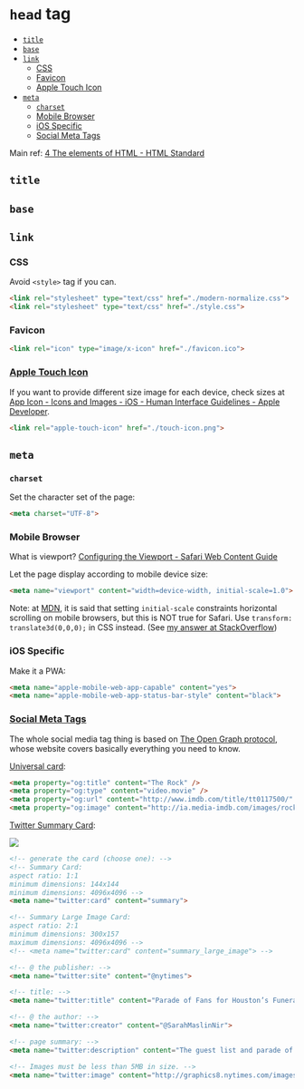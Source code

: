 # `head` tag

<!-- MarkdownTOC -->

- [`title`](#title)
- [`base`](#base)
- [`link`](#link)
    - [CSS](#css)
    - [Favicon](#favicon)
    - [Apple Touch Icon](#apple-touch-icon)
- [`meta`](#meta)
    - [`charset`](#charset)
    - [Mobile Browser](#mobile-browser)
    - [iOS Specific](#ios-specific)
    - [Social Meta Tags](#social-meta-tags)

<!-- /MarkdownTOC -->

Main ref: [4 The elements of HTML - HTML Standard](https://html.spec.whatwg.org/multipage/semantics.html)

## `title`

## `base`

## `link`

### CSS

Avoid `<style>` tag if you can.

```html
<link rel="stylesheet" type="text/css" href="./modern-normalize.css">
<link rel="stylesheet" type="text/css" href="./style.css">
```

### Favicon

```html
<link rel="icon" type="image/x-icon" href="./favicon.ico">
```

### [Apple Touch Icon](https://developer.apple.com/library/archive/documentation/AppleApplications/Reference/SafariWebContent/ConfiguringWebApplications/ConfiguringWebApplications.html)

If you want to provide different size image for each device, check sizes at [App Icon - Icons and Images - iOS - Human Interface Guidelines - Apple Developer](https://developer.apple.com/design/human-interface-guidelines/ios/icons-and-images/app-icon/).

```html
<link rel="apple-touch-icon" href="./touch-icon.png">
```

## `meta`

### `charset`

Set the character set of the page:

```html
<meta charset="UTF-8">
```

### Mobile Browser

What is viewport? [Configuring the Viewport - Safari Web Content Guide](https://developer.apple.com/library/archive/documentation/AppleApplications/Reference/SafariWebContent/UsingtheViewport/UsingtheViewport.html)

Let the page display according to mobile device size:

```html
<meta name="viewport" content="width=device-width, initial-scale=1.0">
```

Note: at [MDN](https://developer.mozilla.org/zh-CN/docs/Mobile/Viewport_meta_tag), it is said that setting `initial-scale` constraints horizontal scrolling on mobile browsers, but this is NOT true for Safari. Use `transform: translate3d(0,0,0);` in CSS instead. (See [my answer at StackOverflow](https://stackoverflow.com/questions/17767176/overflow-x-value-ignored-in-mobile-safari/61419378#61419378))

### iOS Specific

Make it a PWA:

```html
<meta name="apple-mobile-web-app-capable" content="yes">
<meta name="apple-mobile-web-app-status-bar-style" content="black">
```

### [Social Meta Tags](https://moz.com/blog/meta-data-templates-123)

The whole social media tag thing is based on [The Open Graph protocol](https://ogp.me/), whose website covers basically everything you need to know.

[Universal card](https://ogp.me/#metadata):

```html
<meta property="og:title" content="The Rock" />
<meta property="og:type" content="video.movie" />
<meta property="og:url" content="http://www.imdb.com/title/tt0117500/" />
<meta property="og:image" content="http://ia.media-imdb.com/images/rock.jpg" />
```

[Twitter Summary Card](https://developer.twitter.com/en/docs/tweets/optimize-with-cards/overview/markup):

![](https://d1avok0lzls2w.cloudfront.net/uploads/blog/527aced7516076.09156119.jpg)

```html
<!-- generate the card (choose one): -->
<!-- Summary Card:
aspect ratio: 1:1
minimum dimensions: 144x144
minimum dimensions: 4096x4096 -->
<meta name="twitter:card" content="summary">

<!-- Summary Large Image Card:
aspect ratio: 2:1
minimum dimensions: 300x157
maximum dimensions: 4096x4096 -->
<!-- <meta name="twitter:card" content="summary_large_image"> -->

<!-- @ the publisher: -->
<meta name="twitter:site" content="@nytimes">

<!-- title: -->
<meta name="twitter:title" content="Parade of Fans for Houston’s Funeral">

<!-- @ the author: -->
<meta name="twitter:creator" content="@SarahMaslinNir">

<!-- page summary: -->
<meta name="twitter:description" content="The guest list and parade of limousines with celebrities emerging from them seemed more suited to a red carpet event in Hollywood or New York than than a gritty stretch of Sussex Avenue near the former site of the James M. Baxter Terrace public housing project here.">

<!-- Images must be less than 5MB in size. -->
<meta name="twitter:image" content="http://graphics8.nytimes.com/images/2012/02/19/us/19whitney-span/19whitney-span-articleLarge.jpg">
```
